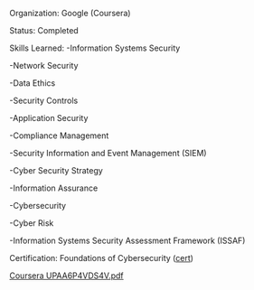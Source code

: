 Organization: Google (Coursera)

Status: Completed

Skills Learned:
-Information Systems Security

-Network Security

-Data Ethics

-Security Controls

-Application Security

-Compliance Management

-Security Information and Event Management (SIEM)

-Cyber Security Strategy

-Information Assurance

-Cybersecurity

-Cyber Risk

-Information Systems Security Assessment Framework (ISSAF)

Certification: Foundations of Cybersecurity ([cert](https://coursera.org/share/1c51bcccdbce0757cc636971e2a51cfe))

[Coursera UPAA6P4VDS4V.pdf](https://github.com/user-attachments/files/21860123/Coursera.UPAA6P4VDS4V.pdf)


